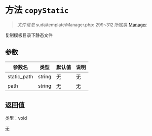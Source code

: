 # 方法 `copyStatic`

> *文件信息* suda\template\Manager.php: 299~312
> 所属类 [Manager](../Manager.md)


复制模板目录下静态文件


## 参数


| 参数名 | 类型 | 默认值 | 说明 |
|--------|-----|-------|-------|
| static_path |  string | 无 | 无 |
| path |  string | 无 | 无 |



## 返回值

类型：void

无

